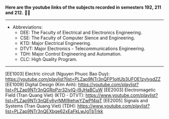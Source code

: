 **Here are the youtube links of the subjects recorded in semesters 192, 211 and 212.** 📼📼

-----------------------------------------------------------------------------------
* Abbreviations:                                                                  
  - DEE: The Faculty of Electrical and Electronics Engineering.                    
  - CSE: The Faculty of Computer Sience and Engineering.                           
  - KTD: Major Electrical Engineering.                                             
  - DTVT: Major Electronics - Telecommunications Engineering.                      
  - TDH: Major Control Engineering and Automation.
  - CLC: High Quality Program.                                 
 ----------------------------------------------------------------------------------

[EE1003] Electric circuit (Nguyen Phuoc Bao Duy): https://youtube.com/playlist?list=PLZap9NTr3nQFP1ojtUb3UFOE1zylvsdZZ
[EE1009] Digital Design (Kim Anh): https://youtube.com/playlist?list=PLZap9NTr3nQGRpPzr32ivIQ-l9JHaBCuW
[EE2003] Electromagetic Field (Tran Quang Viet) (KTD - DTVT): https://www.youtube.com/playlist?list=PLZap9NTr3nQEy6yrNMl9iehwYZwPf4jqT
[EE2005] Signals and Systems (Tran Quang Viet) (TDH): https://www.youtube.com/playlist?list=PLZap9NTr3nQEXbge62xEaFkLwJgTbTrkk
